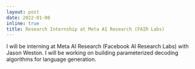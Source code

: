 ```yaml
---
layout: post
date: 2022-01-08
inline: true
title: Research Internship at Meta AI Research (FAIR Labs)
---
```


I will be interning at Meta AI Research (Facebook AI Research Labs) with Jason Weston. I will be working on building parameterized decoding algorithms for language generation. 

